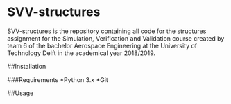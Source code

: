 # SVV-structures

SVV-structures is the repository containing all code for the structures assignment for the Simulation, Verification and Validation course created by team 6 of the bachelor Aerospace Engineering at the University of Technology Delft in the academical year 2018/2019.

##Installation

###Requirements
*Python 3.x
*Git

##Usage
